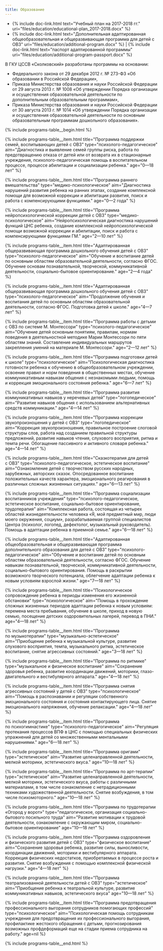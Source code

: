 ```yaml
---
title: Образование
---
```


* {% include doc-link.html text="Учебный план на 2017-2018 гг." uri="files/education/educational-plan_2017-2018.docx" %}
* {% include doc-link.html text="Дополнительная адаптированная общеобразовательная и общеразвивающая программа для детей с ОВЗ" uri="files/education/additional-program.docx" %} |
  {% include doc-link.html text="паспорт адаптированной программы" uri="files/education/additional-program-passport.docx" %}

В ГКУ ЦССВ «Сколковский» разработаны программы на основании:
* Федерального закона от 29 декабря 2012 г. № 273-ФЗ «Об образовании в Российской Федерации»,
* Приказа Министерства образования и науки Российской Федерации от 29 августа 2013 г. № 1008 «Об утверждении
Порядка организации и осуществления образовательной деятельности по дополнительным образовательным программам»,
* Приказа Министерства образования и науки Российской Федерации от 30 августа 2013 г. № 1014 «Об утверждении
Порядка организации и осуществления образовательной деятельности по основным образовательным программам дошкольного
образования».

{% include programs-table__begin.html %}

{% include programs-table__item.html
    title="Программа поддержки семей, воспитывающих детей с ОВЗ"
    type="психолого-педагогическое"
    aim="Диагностика и выявление семей группы риска, работа по предотвращению отказа от детей или от возврата их в стационарные учреждения, психолого-педагогическая помощь в воспитательном процессе, процессе абилитации и социализации ребенка."
    age="0—18 лет" 
%}

{% include programs-table__item.html
    title="Программа раннего вмешательства"
    type="медико-психологическое"
    aim="Диагностика нарушений развития ребенка на ранних этапах, создание комплексной помощи для возможной коррекции и абилитации развития, поиск и работа с компенсирующими функциями."
    age="0—2 года" 
%}

{% include programs-table__item.html
    title="Программа нейропсихологической коррекции детей с ОВЗ"
    type="медико-психологическое"
    aim="Нейропсихологическая диагностика нарушений функций ЦНС ребенка, создание комплексной  нейропсихологической помощи возможной коррекции и абилитации, поиск и работа с компенсирующими функциями ГМ."
    age="2—10 лет"
%}

{% include programs-table__item.html
    title="Адаптированная общеразвивающая программа дошкольного обучения детей с ОВЗ"
    type="психолого-педагогическое"
    aim="Обучение и воспитание детей по основным областям образовательной деятельности, согласно ФГОС. Обучение основам познавательной, творческой, коммуникативной деятельности, социально-бытовое ориентирование."
    age="2—4 года"
%}

{% include programs-table__item.html
    title="Адаптированная общеразвивающая программа дошкольного обучения детей с ОВЗ"
    type="психолого-педагогическое"
    aim="Продолжение обучения и воспитания детей по основным областям образовательной деятельности, согласно ФГОС. Подготовка детей к школе."
    age="4—7 лет" 
%}

{% include programs-table__item.html
    title="Программа работы с детьми с ОВЗ по системе М. Монтессори"
    type="психолого-педагогическое"
    aim="Обучение детей основным понятиям, правилам, нормам поведения в деятельностной методике Марии Монтессори по пяти областям знаний. Составление индивидуальных маршрутов закрепления умений на материале М. Монтессори."
    age="2—12 лет"
%}

{% include programs-table__item.html
    title="Программа подготовки детей к школе"
    type="психологическое"
    aim="Психологическая диагностика готовности ребенка к обучению в общеобразовательном учреждении, освоение правил и норм поведения в общественных местах, обучение коммуникативным навыкам общения с незнакомыми людьми, помощь и коррекция эмоционального состояния ребенка."
    age="6—7 лет"
%}

{% include programs-table__item.html
    title="Программа развития коммуникативных навыков у неречевых детей"
    type="логопедическое"
    aim="Развитие навыков общения с использованием альтернативных средств коммуникации."
    age="4—14 лет"
%}

{% include programs-table__item.html
    title="Программа коррекции звукопроизношения у детей с ОВЗ"
    type="логопедическое"
    aim="Коррекция звукопроизношения, правильное построение слоговой структуры слов, работа над созданием правильной структуры предложений, развитие навыков чтения, слухового восприятия, ритма и темпа речи. Обогащение пассивного и активного словаря ребенка."
    age="4—14 лет"
%}

{% include programs-table__item.html
    title="Сказкотерапия для детей с ОВЗ"
    type="психолого-педагогическое, эстетическое воспитание"
    aim="Ознакомление детей с творчеством русских народных, зарубежных, авторских сказок. Опосредованное воспитание положительных качеств характера, эмоционального реагирования в различных сложных жизненных ситуациях."
    age="6—13 лет"
%}

{% include programs-table__item.html
    title="Программа социализации воспитанников учреждения"
    type="психолого-педагогическое, эстетическое воспитание, социально-бытовое ориентирование, трудотерапия"
    aim="Комплексная работа, состоящая из четырех областей жизнедеятельности человека «Я, мой предметный мир, люди моего окружения, социум», разрабатываемая группой специалистов Центра (психолог, логопед, дефектолог, музыкальный руководитель). Помощь в адаптации ребенка в приемной семье."
    age="6—18 лет"
%}

{% include programs-table__item.html
    title="Адаптированная общеобразовательная и общеразвивающая программа дополнительного образования для детей с ОВЗ"
    type="психолого-педагогическое"
    aim="Обучение и воспитание детей по основным областям образовательной деятельности, согласно ФГОС. Обучение навыкам познавательной, творческой, коммуникативной деятельности, социально-бытового ориентирования. Помощь в раскрытии возможного творческого потенциала, облегчение адаптации ребенка к новым условиям взрослой жизни."
    age="7—18 лет"
%}

{% include programs-table__item.html
    title="Психологическое сопровождение ребенка в периоды изменения его жизненной обстановки"
    type="психологическое"
    aim="Помощь в прохождение сложных жизненных периодов адаптации ребенка к новым условиям: перемена места пребывания, обучение в школе, приход в новую семью, посещение детских оздоровительных лагерей, перевод в ПНИ."
    age="4—18 лет" 
%}

{% include programs-table__item.html
    title="Программа по музыкотерапии"
    type="музыкально-эстетическое"
    aim="Приобщение ребенка к музыкальной культуре, развитие слухового восприятия, темпа, музыкального ритма, эстетическое воспитание, снятие агрессивных состояний."
    age="3—18 лет"
%}

{% include programs-table__item.html
    title="Программа по ритмике"
    type="музыкальное и физическое воспитание"
    aim="Сохранение здоровья ребенка, развитие координации движений, моторики, глазо-двигательного и вестибулярного аппарата."
    age="4—18 лет"
%}

{% include programs-table__item.html
    title="Программа снятия агрессивных состояний у детей с ОВЗ"
    type="психологическое"
    aim="Помощь в распознавании и регуляции собственного эмоционального состояния и состояния контактирующего лица. Снятие эмоционального напряжения, обучение релаксации."
    age="4—18 лет"
%}

{% include programs-table__item.html
    title="Программа по психогимнастике"
    type="психолого-педагогическое"
    aim="Регуляция протекания процессов ВПФ в ЦНС с помощью специальных физических упражнений для детей со множественными ментальными нарушениями."
    age="6—18 лет"
%}

{% include programs-table__item.html
    title="Программа оригами"
    type="эстетическое"
    aim="Развитие целенаправленной деятельности, мелкой моторики, эстетического вкуса."
    age="10—18 лет"
%}

{% include programs-table__item.html
    title="Программа по арт-терапии"
    type="эстетическое"
    aim="Развитие целенаправленной деятельности, мелкой моторики, эстетического вкуса, работы с различными материалами, в том числе ознакомление с нетрадиционными техниками художественной деятельности. Снятие возбуждения, в том числе психомоторного."
    age="10—18 лет"
%}

{% include programs-table__item.html
    title="Программа по трудотерапии «Огород у ворот»"
    type="педагогическое, организация социально-бытового посильного труда"
    aim="Развитие мотивации к трудовой деятельности, ознакомление с окружающим миром, социально-бытовое ориентирование"
    age="10—18 лет"
%}

{% include programs-table__item.html
    title="Программа оздоровления и физического развития детей с ОВЗ"
    type="физическое воспитание"
    aim="Сохранение здоровья ребенка, развитие силы, выносливости, координации движений, моторики и вестибулярного аппарата. Коррекция физических недостатков, приобретаемых в процессе роста и развития. Снятие возбуждения с помощью комплексной физической нагрузки."
    age="4—18 лет"
%}

{% include programs-table__item.html
    title="Программа театрализованной деятельности детей с ОВЗ"
    type="эстетическое"
    aim="Приобщение ребенка к театральной культуре, развитие коммуникативных навыков, эстетического вкуса"
    age="10—18 лет"
%}

{% include programs-table__item.html
    title="Программа предотвращения профессионального выгорания сотрудников помогающих профессий"
    type="психологическое"
    aim="Психологическая помощь сотрудникам учреждения для предотвращения их профессионального выгорания, профилактике жестокого обращения с детьми, прогнозирования возможных профдеформаций еще на стадии приема сотрудника на работу."
    age=nil 
%}

{% include programs-table__end.html %}
